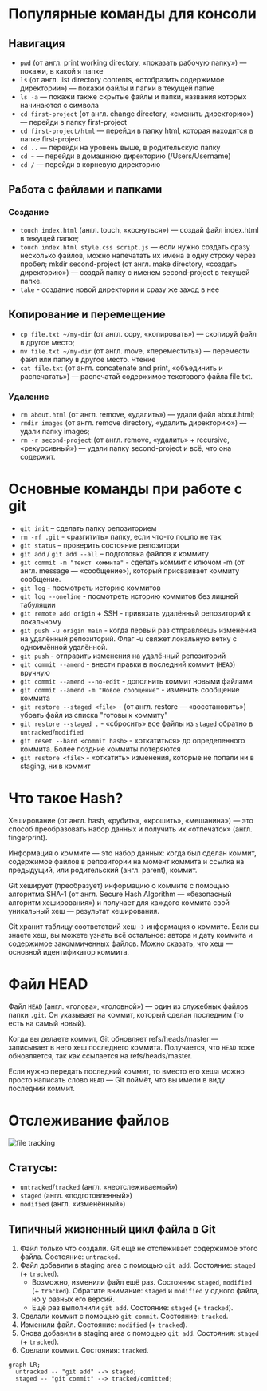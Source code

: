 # Популярные команды для консоли
## Навигация

- `pwd` (от англ. print working directory, «показать рабочую папку») — покажи, в какой я папке
- `ls` (от англ. list directory contents, «отобразить содержимое директории») — покажи файлы и папки в текущей папке
- `ls -a` — покажи также скрытые файлы и папки, названия которых начинаются с символа
- `cd first-project` (от англ. change directory, «сменить директорию») — перейди в папку first-project
- `cd first-project/html` — перейди в папку html, которая находится в папке first-project
- `cd ..` — перейди на уровень выше, в родительскую папку
- `cd ~` — перейди в домашнюю директорию (/Users/Username)
- `cd /` — перейди в корневую директорию

## Работа с файлами и папками
### Создание

- `touch index.html` (англ. touch, «коснуться») — создай файл index.html в текущей папке;
- `touch index.html style.css script.js` — если нужно создать сразу несколько файлов, можно напечатать их имена в одну строку через пробел;
mkdir second-project (от англ. make directory, «создать директорию») — создай папку с именем second-project в текущей папке.
- `take` - создание новой директории и сразу же заход в нее

## Копирование и перемещение
- `cp file.txt ~/my-dir` (от англ. copy, «копировать») — скопируй файл в другое место;
- `mv file.txt ~/my-dir` (от англ. move, «переместить») — перемести файл или папку в другое место.
Чтение
- `cat file.txt` (от англ. concatenate and print, «объединить и распечатать») — распечатай содержимое текстового файла file.txt.

### Удаление
- `rm about.html` (от англ. remove, «удалить») — удали файл about.html;
- `rmdir images` (от англ. remove directory, «удалить директорию») — удали папку images;
- `rm -r second-project` (от англ. remove, «удалить» + recursive, «рекурсивный») — удали папку second-project и всё, что она содержит.

# Основные команды при работе с git
- `git init` – cделать папку репозиторием
- `rm -rf .git` - «разгитить» папку, если что-то пошло не так
- `git status` – проверить состояние репозитори
- `git add` / `git add --all` – подготовка файлов к коммиту
- `git commit -m "текст коммита"` - сделать коммит с ключом -m (от англ. message — «сообщение»), который присваивает коммиту сообщение.
- `git log` - посмотреть историю коммитов
- `git log --oneline` - посмотреть историю коммитов без лишней табуляции
- `git remote add origin` + SSH - привязать удалённый репозиторий к локальному
- `git push -u origin main` - когда первый раз отправляешь изменения на удалённый репозиторий. Флаг -u свяжет локальную ветку с одноимённой удалённой.
- `git push` - отправить изменения на удалённый репозиторий 
- `git commit --amend` - внести правки в последний коммит (`HEAD`) вручную
- `git commit --amend --no-edit` - дополнить коммит новыми файлами
- `git commit --amend -m "Новое сообщение"` - изменить сообщение коммита
- `git restore --staged <file>` - (от англ. restore — «восстановить») убрать файл из списка "готовы к коммиту"
- `git restore --staged .` - «сбросить» все файлы из `staged` обратно в `untracked`/`modified`
- `git reset --hard <commit hash>` - «откатиться» до определенного коммита. Более поздние коммиты потеряются
- `git restore <file>` - «откатить» изменения, которые не попали ни в staging, ни в коммит

# Что такое Hash?
Хеширование (от англ. hash, «рубить», «крошить», «мешанина») — это способ преобразовать набор данных и получить их «отпечаток» (англ. fingerprint).

Информация о коммите — это набор данных: когда был сделан коммит, содержимое файлов в репозитории на момент коммита и ссылка на предыдущий, или родительский (англ. parent), коммит.

Git хеширует (преобразует) информацию о коммите с помощью алгоритма SHA-1 (от англ. Secure Hash Algorithm — «безопасный алгоритм хеширования») и получает для каждого коммита свой уникальный хеш — результат хеширования.

Git хранит таблицу соответствий хеш → информация о коммите. Если вы знаете хеш, вы можете узнать всё остальное: автора и дату коммита и содержимое закоммиченных файлов. Можно сказать, что хеш — основной идентификатор коммита.

# Файл HEAD
Файл `HEAD` (англ. «голова», «головной») — один из служебных файлов папки `.git`. Он указывает на коммит, который сделан последним (то есть на самый новый).

Когда вы делаете коммит, Git обновляет refs/heads/master — записывает в него хеш последнего коммита. Получается, что `HEAD` тоже обновляется, так как ссылается на refs/heads/master.

Если нужно передать последний коммит, то вместо его хеша можно просто написать слово `HEAD` — Git поймёт, что вы имели в виду последний коммит.

# Отслеживание файлов
![file tracking](https://pictures.s3.yandex.net/resources/M2_T5_1686651284.png)

## Статусы:
- `untracked`/`tracked` (англ. «неотслеживаемый»)
- `staged` (англ. «подготовленный»)
- `modified` (англ. «изменённый»)

## Типичный жизненный цикл файла в Git
1. Файл только что создали. Git ещё не отслеживает содержимое этого файла. Состояние: `untracked`.
2. Файл добавили в staging area с помощью `git add`. Состояние: `staged` (+ `tracked`). 
    - Возможно, изменили файл ещё раз. Состояния: `staged`, `modified` (+ `tracked`). 
    Обратите внимание: `staged` и `modified` у одного файла, но у разных его версий.
    - Ещё раз выполнили `git add`. Состояние: `staged` (+ `tracked`).
3. Сделали коммит с помощью `git commit`. Состояние: `tracked`.
4. Изменили файл. Состояние: `modified` (+ `tracked`).
5. Снова добавили в staging area с помощью `git add`. Состояния: `staged` (+ `tracked`).
6. Сделали коммит. Состояния: `tracked`.

```mermaid
graph LR;
  untracked -- "git add" --> staged;
  staged -- "git commit" --> tracked/comitted;
``` 
